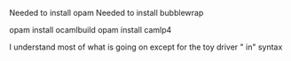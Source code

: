 Needed to install opam 
Needed to install bubblewrap

opam install ocamlbuild
opam install camlp4


I understand most of what is going on except for the toy driver 
" in" syntax

